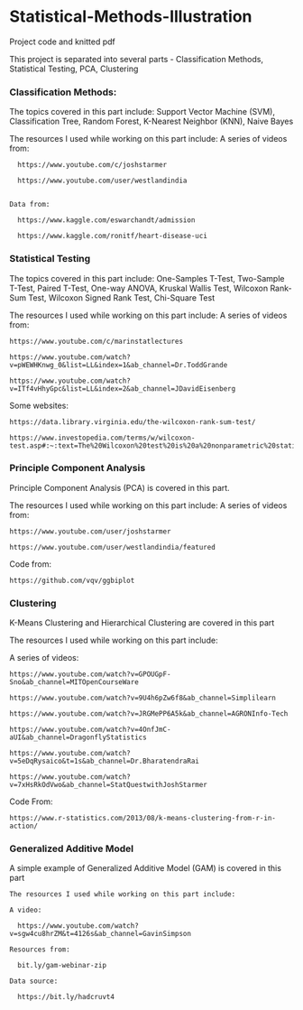 # Statistical-Methods-Illustration
Project code and knitted pdf

This project is separated into several parts - Classification Methods, Statistical Testing, PCA, Clustering

### Classification Methods:
  The topics covered in this part include:
    Support Vector Machine (SVM),
    Classification Tree,
    Random Forest,
    K-Nearest Neighbor (KNN),
    Naive Bayes

  The resources I used while working on this part include:
    A series of videos from:

      https://www.youtube.com/c/joshstarmer

      https://www.youtube.com/user/westlandindia


    Data from:

      https://www.kaggle.com/eswarchandt/admission

      https://www.kaggle.com/ronitf/heart-disease-uci

### Statistical Testing
  The topics covered in this part include:
    One-Samples T-Test,
    Two-Sample T-Test,
    Paired T-Test,
    One-way ANOVA,
    Kruskal Wallis Test,
    Wilcoxon Rank-Sum Test,
    Wilcoxon Signed Rank Test,
    Chi-Square Test

  The resources I used while working on this part include:
    A series of videos from:

    https://www.youtube.com/c/marinstatlectures

    https://www.youtube.com/watch?v=pWEWHKnwg_0&list=LL&index=1&ab_channel=Dr.ToddGrande

    https://www.youtube.com/watch?v=ITf4vHhyGpc&list=LL&index=2&ab_channel=JDavidEisenberg

   Some websites:

    https://data.library.virginia.edu/the-wilcoxon-rank-sum-test/

    https://www.investopedia.com/terms/w/wilcoxon-test.asp#:~:text=The%20Wilcoxon%20test%20is%20a%20nonparametric%20statistical%20test,from%20one%20another%20in%20a%20statistically%20significant%20manner.

### Principle Component Analysis
  Principle Component Analysis (PCA) is covered in this part.

   The resources I used while working on this part include:
    A series of videos from:

    https://www.youtube.com/user/joshstarmer

    https://www.youtube.com/user/westlandindia/featured

   Code from:

    https://github.com/vqv/ggbiplot

### Clustering
  K-Means Clustering and Hierarchical Clustering are covered in this part

   The resources I used while working on this part include:

   A series of videos:

    https://www.youtube.com/watch?v=GPOUGpF-Sno&ab_channel=MITOpenCourseWare

    https://www.youtube.com/watch?v=9U4h6pZw6f8&ab_channel=Simplilearn

    https://www.youtube.com/watch?v=JRGMePP6A5k&ab_channel=AGRONInfo-Tech

    https://www.youtube.com/watch?v=4OnfJmC-aUI&ab_channel=DragonflyStatistics

    https://www.youtube.com/watch?v=5eDqRysaico&t=1s&ab_channel=Dr.BharatendraRai

    https://www.youtube.com/watch?v=7xHsRkOdVwo&ab_channel=StatQuestwithJoshStarmer


   Code From:

    https://www.r-statistics.com/2013/08/k-means-clustering-from-r-in-action/

### Generalized Additive Model
  A simple example of Generalized Additive Model (GAM) is covered in this part

    The resources I used while working on this part include:

    A video:

      https://www.youtube.com/watch?v=sgw4cu8hrZM&t=4126s&ab_channel=GavinSimpson

    Resources from:

      bit.ly/gam-webinar-zip

    Data source:

      https://bit.ly/hadcruvt4
